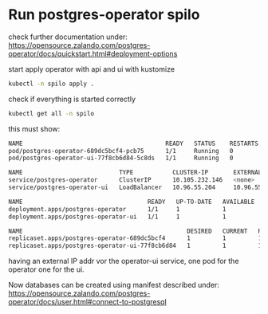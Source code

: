 # Run postgres-operator spilo
check further documentation under: https://opensource.zalando.com/postgres-operator/docs/quickstart.html#deployment-options

start apply operator with api and ui with kustomize
```bash
kubectl -n spilo apply .
```

check if everything is started correctly
```bash
kubectl get all -n spilo
```

this must show:
```bash
NAME                                        READY   STATUS    RESTARTS   AGE
pod/postgres-operator-689dc5bcf4-pcb75      1/1     Running   0          5m
pod/postgres-operator-ui-77f8cb6d84-5c8ds   1/1     Running   0          5m

NAME                           TYPE           CLUSTER-IP       EXTERNAL-IP    PORT(S)        AGE
service/postgres-operator      ClusterIP      10.105.232.146   <none>         8080/TCP       5m
service/postgres-operator-ui   LoadBalancer   10.96.55.204     10.96.55.204   80:31575/TCP   5m

NAME                                   READY   UP-TO-DATE   AVAILABLE   AGE
deployment.apps/postgres-operator      1/1     1            1           5m
deployment.apps/postgres-operator-ui   1/1     1            1           5m

NAME                                              DESIRED   CURRENT   READY   AGE
replicaset.apps/postgres-operator-689dc5bcf4      1         1         1       5m
replicaset.apps/postgres-operator-ui-77f8cb6d84   1         1         1       5m
```
having an external IP addr vor the operator-ui service, one pod for the operator one for the ui.

Now databases can be created using manifest described under: https://opensource.zalando.com/postgres-operator/docs/user.html#connect-to-postgresql



